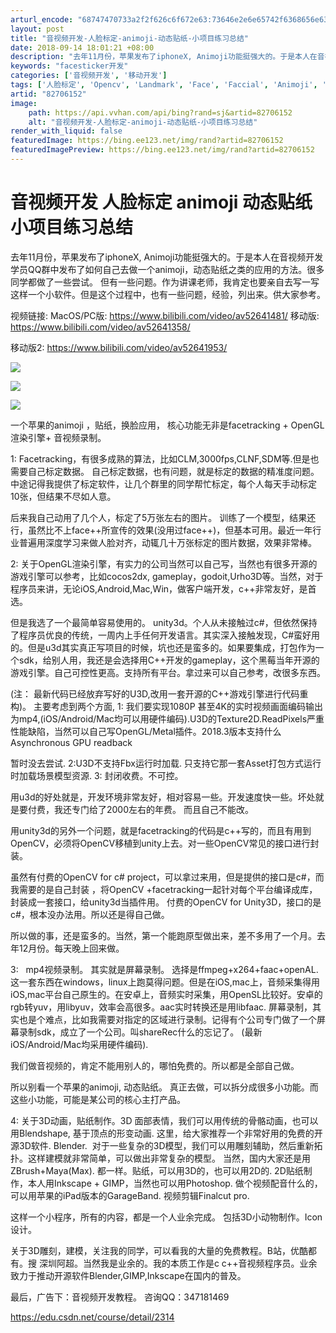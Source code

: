 ```yaml
---
arturl_encode: "68747470733a2f2f626c6f672e63:73646e2e6e65742f6368656e6368616f5f7368656e7a68656e:2f61727469636c652f64657461696c732f3832373036313532"
layout: post
title: "音视频开发-人脸标定-animoji-动态贴纸-小项目练习总结"
date: 2018-09-14 18:01:21 +08:00
description: "去年11月份，苹果发布了iphoneX, Animoji功能挺强大的。于是本人在音视频开发学员QQ群"
keywords: "facesticker开发"
categories: ['音视频开发', '移动开发']
tags: ['人脸标定', 'Opencv', 'Landmark', 'Face', 'Faccial', 'Animoji', 'Alignment']
artid: "82706152"
image:
    path: https://api.vvhan.com/api/bing?rand=sj&artid=82706152
    alt: "音视频开发-人脸标定-animoji-动态贴纸-小项目练习总结"
render_with_liquid: false
featuredImage: https://bing.ee123.net/img/rand?artid=82706152
featuredImagePreview: https://bing.ee123.net/img/rand?artid=82706152
---
```


# 音视频开发 人脸标定 animoji 动态贴纸 小项目练习总结

去年11月份，苹果发布了iphoneX, Animoji功能挺强大的。于是本人在音视频开发学员QQ群中发布了如何自己去做一个animoji，动态贴纸之类的应用的方法。很多同学都做了一些尝试。 但有一些问题。作为讲课老师，我肯定也要亲自去写一写这样一个小软件。但是这个过程中，也有一些问题，经验，列出来。供大家参考。

视频链接: MacOS/PC版:
<https://www.bilibili.com/video/av52641481/>
移动版:
<https://www.bilibili.com/video/av52641358/>

移动版2:
<https://www.bilibili.com/video/av52641953/>

![](https://i-blog.csdnimg.cn/blog_migrate/60e11b235b60560850190ad6d1541d13.png)

![](https://i-blog.csdnimg.cn/blog_migrate/fce31a3c128638824b78b822c1ef58d0.png)

![](https://i-blog.csdnimg.cn/blog_migrate/64b83b8a1ab52f632b7779cf58e18e87.jpeg)

一个苹果的animoji ，贴纸，换脸应用， 核心功能无非是facetracking + OpenGL渲染引擎+ 音视频录制。

1: Facetracking，有很多成熟的算法，比如CLM,3000fps,CLNF,SDM等.但是也需要自己标定数据。 自己标定数据，也有问题，就是标定的数据的精准度问题。中途记得我提供了标定软件，让几个群里的同学帮忙标定，每个人每天手动标定10张，但结果不尽如人意。

后来我自己动用了几个人，标定了5万张左右的图片。 训练了一个模型，结果还行，虽然比不上face++所宣传的效果(没用过face++)，但基本可用。最近一年行业普遍用深度学习来做人脸对齐，动辄几十万张标定的图片数据，效果非常棒。

2: 关于OpenGL渲染引擎，有实力的公司当然可以自己写，当然也有很多开源的游戏引擎可以参考，比如cocos2dx, gameplay，godoit,Urho3D等。当然，对于程序员来讲，无论iOS,Android,Mac,Win，做客户端开发，c++非常友好，是首选。

但是我选了一个最简单容易使用的。 unity3d。个人从未接触过c#，但依然保持了程序员优良的传统，一周内上手任何开发语言。其实深入接触发现，C#蛮好用的。但是u3d其实真正写项目的时候，坑也还是蛮多的。如果要集成，打包作为一个sdk，给别人用，我还是会选择用C++开发的gameplay，这个黑莓当年开源的游戏引擎。自己可控性更高。支持所有平台。拿过来可以自己参考，改很多东西。

(注： 最新代码已经放弃写好的U3D,改用一套开源的C++游戏引擎进行代码重构)。 主要考虑到两个方面, 1: 我们要实现1080P 甚至4K的实时视频画面编码输出为mp4,(iOS/Android/Mac均可以用硬件编码).U3D的Texture2D.ReadPixels严重性能缺陷，当然可以自己写OpenGL/Metal插件。2018.3版本支持什么Asynchronous GPU readback

暂时没去尝试. 2:U3D不支持Fbx运行时加载. 只支持它那一套Asset打包方式运行时加载场景模型资源. 3: 封闭收费。不可控。

用u3d的好处就是，开发环境非常友好，相对容易一些。开发速度快一些。坏处就是要付费，我还专门给了2000左右的年费。 而且自己不能改。

用unity3d的另外一个问题，就是facetracking的代码是c++写的，而且有用到OpenCV，必须将OpenCV移植到unity上去。对一些OpenCV常见的接口进行封装。

虽然有付费的OpenCV for c# project，可以拿过来用，但是提供的接口是c#，而我需要的是自己封装 ，将OpenCV +facetracking一起针对每个平台编译成库，封装成一套接口，给unity3d当插件用。 付费的OpenCV for Unity3D，接口的是c#，根本没办法用。所以还是得自己做。

所以做的事，还是蛮多的。当然，第一个能跑原型做出来，差不多用了一个月。去年12月份。每天晚上回来做。

3:   mp4视频录制。 其实就是屏幕录制。 选择是ffmpeg+x264+faac+openAL. 这一套东西在windows，linux上跑莫得问题。但是在iOS,mac上，音频采集得用iOS,mac平台自己原生的。在安卓上，音频实时采集，用OpenSL比较好。安卓的rgb转yuv，用libyuv，效率会高很多。aac实时转换还是用libfaac. 屏幕录制，其实也是个难点，比如我需要对指定的区域进行录制。记得有个公司专门做了一个屏幕录制sdk，成立了一个公司。叫shareRec什么的忘记了。
(最新iOS/Android/Mac均采用硬件编码).

我们做音视频的，肯定不能用别人的，哪怕免费的。所以都是全部自己做。

所以别看一个苹果的animoji, 动态贴纸。 真正去做，可以拆分成很多小功能。而这些小功能，可能是某公司的核心主打产品。

4: 关于3D动画，贴纸制作。3D 面部表情，我们可以用传统的骨骼动画，也可以用Blendshape, 基于顶点的形变动画. 这里，给大家推荐一个非常好用的免费的开源3D软件. Blender.  对于一些复杂的3D模型，我们可以用雕刻辅助，然后重新拓扑。这样建模就非常简单，可以做出非常复杂的模型。 当然，国内大家还是用ZBrush+Maya(Max). 都一样。贴纸，可以用3D的，也可以用2D的. 2D贴纸制作，本人用Inkscape + GIMP，当然也可以用Photoshop. 做个视频配音什么的，可以用苹果的iPad版本的GarageBand. 视频剪辑Finalcut pro.

这样一个小程序，所有的内容，都是一个人业余完成。 包括3D小动物制作。Icon设计。

关于3D雕刻，建模，关注我的同学，可以看我的大量的免费教程。B站，优酷都有。搜 深圳阿超。当然我是业余的。我的本质工作是c c++音视频程序员。业余致力于推动开源软件Blender,GIMP,Inkscape在国内的普及。

最后，广告下：音视频开发教程。 咨询QQ：347181469

<https://edu.csdn.net/course/detail/2314>